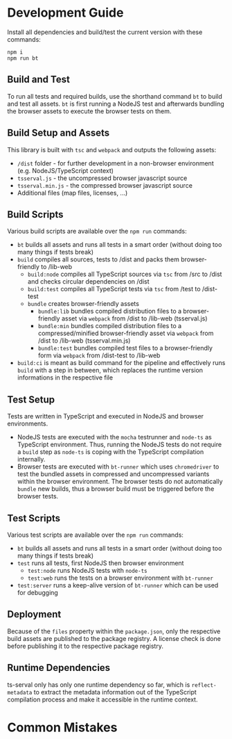 # Development Guide

Install all dependencies and build/test the current version with these commands:

```
npm i
npm run bt
```

## Build and Test

To run all tests and required builds, use the shorthand command `bt` to build and test all assets. `bt` is first running a NodeJS test and afterwards bundling the browser assets to execute the browser tests on them.

## Build Setup and Assets

This library is built with `tsc` and `webpack` and outputs the following assets:

- `/dist` folder - for further development in a non-browser environment (e.g. NodeJS/TypeScript context)
- `tsserval.js` - the uncompressed browser javascript source
- `tsserval.min.js` - the compressed browser javascript source
- Additional files (map files, licenses, ...)

## Build Scripts

Various build scripts are available over the `npm run` commands:

- `bt` builds all assets and runs all tests in a smart order (without doing too many things if tests break)
- `build` compiles all sources, tests to /dist and packs them browser-friendly to /lib-web
    - `build:node` compiles all TypeScript sources via `tsc` from /src to /dist and checks circular dependencies on /dist
    - `build:test` compiles all TypeScript tests via `tsc` from /test to /dist-test
    - `bundle` creates browser-friendly assets
        - `bundle:lib` bundles compiled distribution files to a browser-friendly asset via `webpack` from /dist to /lib-web (tsserval.js)
        - `bundle:min` bundles compiled distribution files to a compressed/minified browser-friendly asset via `webpack` from /dist to /lib-web (tsserval.min.js)
        - `bundle:test` bundles compiled test files to a browser-friendly form via `webpack` from /dist-test to /lib-web
- `build:ci` is meant as build command for the pipeline and effectively runs `build` with a step in between, which replaces the runtime version informations in the respective file

## Test Setup

Tests are written in TypeScript and executed in NodeJS and browser environments.

- NodeJS tests are executed with the `mocha` testrunner and `node-ts` as TypeScript environment. Thus, running the NodeJS tests do not require a `build` step as `node-ts` is coping with the TypeScript compilation internally.
- Browser tests are executed with `bt-runner` which uses `chromedriver` to test the bundled assets in compressed and uncompressed variants within the browser environment. The browser tests do not automatically `bundle` new builds, thus a browser build must be triggered before the browser tests.

## Test Scripts

Various test scripts are available over the `npm run` commands:

- `bt` builds all assets and runs all tests in a smart order (without doing too many things if tests break)
- `test` runs all tests, first NodeJS then browser environment
    - `test:node` runs NodeJS tests with `node-ts`
    - `test:web` runs the tests on a browser environment with `bt-runner`
- `test:server` runs a keep-alive version of `bt-runner` which can be used for debugging

## Deployment

Because of the `files` property within the `package.json`, only the respective build assets are published to the package registry. A license check is done before publishing it to the respective package registry.

## Runtime Dependencies

ts-serval only has only one runtime dependency so far, which is `reflect-metadata` to extract the metadata information out of the TypeScript compilation process and make it accessible in the runtime context.

# Common Mistakes
